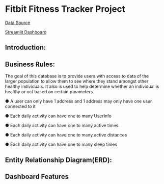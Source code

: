 
# Fitbit Fitness Tracker Project
 
[Data Source](https://www.kaggle.com/datasets/arashnic/fitbit)
 
[Streamlit Dashboard](https://rcchan5-salaries-in-data-scienc-salaries-in-data-science-4bdicp.streamlit.app/)

## Introduction:

## Business Rules:

The goal of this database is to provide users with access to data of the larger population to allow them to see where they stand amongst other healthy individuals. It also is used to help determine whether an individual is healthy or not based on certain parameters. 

●	A user can only have 1 address and 1 address may only have one user connected to it

●	Each daily activity can have one to many UserInfo

●	Each daily activity can have one to many active times

●	Each daily activity can have one to many active distances

●	Each daily activity can have one to many sleep times

## Entity Relationship Diagram(ERD):

## Dashboard Features
